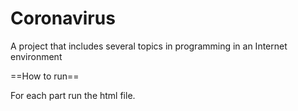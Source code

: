 # Coronavirus
A project that includes several topics in programming in an Internet environment

==How to run==

For each part run the html file.
